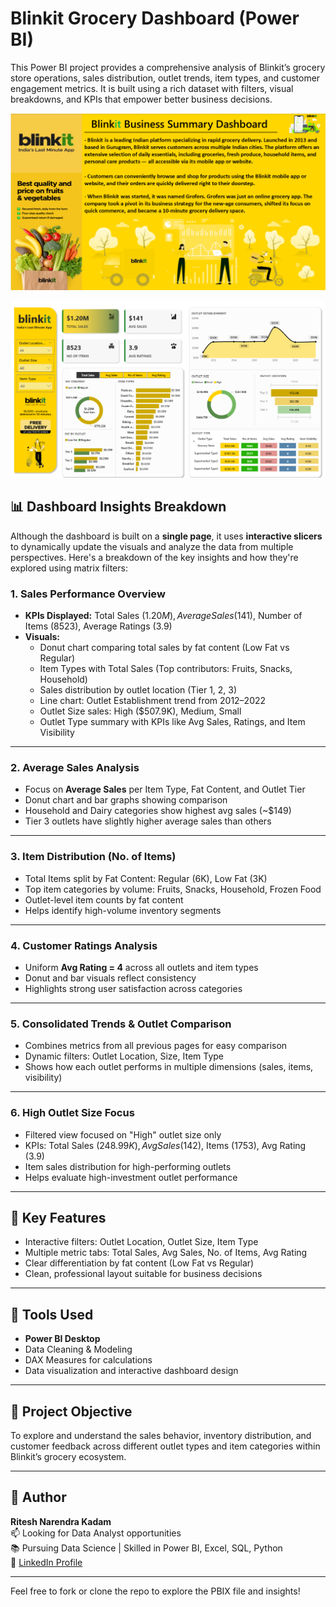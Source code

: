 # Blinkit Grocery Dashboard (Power BI)

This Power BI project provides a comprehensive analysis of Blinkit’s grocery store operations, sales distribution, outlet trends, item types, and customer engagement metrics. It is built using a rich dataset with filters, visual breakdowns, and KPIs that empower better business decisions.

![image alt](https://github.com/Madmax107/Blinkit-Grocery-Dashboard-PowerBI/blob/b09862bf85d84d7e7bf52dcf756b959f2c8efb89/Dashboard%20images/ss1.png)

![image alt](https://github.com/Madmax107/Blinkit-Grocery-Dashboard-PowerBI/blob/9f4c77719b78ba237bfbd3744701e017e5181f62/Dashboard%20images/ss2.png)

## 📊 Dashboard Insights Breakdown
Although the dashboard is built on a **single page**, it uses **interactive slicers** to dynamically update the visuals and analyze the data from multiple perspectives. Here's a breakdown of the key insights and how they're explored using matrix filters:

### 1. **Sales Performance Overview**
- **KPIs Displayed:** Total Sales ($1.20M), Average Sales ($141), Number of Items (8523), Average Ratings (3.9)
- **Visuals:**
  - Donut chart comparing total sales by fat content (Low Fat vs Regular)
  - Item Types with Total Sales (Top contributors: Fruits, Snacks, Household)
  - Sales distribution by outlet location (Tier 1, 2, 3)
  - Line chart: Outlet Establishment trend from 2012–2022
  - Outlet Size sales: High ($507.9K), Medium, Small
  - Outlet Type summary with KPIs like Avg Sales, Ratings, and Item Visibility

---

### 2. **Average Sales Analysis**
- Focus on **Average Sales** per Item Type, Fat Content, and Outlet Tier
- Donut chart and bar graphs showing comparison
- Household and Dairy categories show highest avg sales (~$149)
- Tier 3 outlets have slightly higher average sales than others

---

### 3. **Item Distribution (No. of Items)**
- Total Items split by Fat Content: Regular (6K), Low Fat (3K)
- Top item categories by volume: Fruits, Snacks, Household, Frozen Food
- Outlet-level item counts by fat content
- Helps identify high-volume inventory segments

---

### 4. **Customer Ratings Analysis**
- Uniform **Avg Rating = 4** across all outlets and item types
- Donut and bar visuals reflect consistency
- Highlights strong user satisfaction across categories

---

### 5. **Consolidated Trends & Outlet Comparison**
- Combines metrics from all previous pages for easy comparison
- Dynamic filters: Outlet Location, Size, Item Type
- Shows how each outlet performs in multiple dimensions (sales, items, visibility)

---

### 6. **High Outlet Size Focus**
- Filtered view focused on "High" outlet size only
- KPIs: Total Sales ($248.99K), Avg Sales ($142), Items (1753), Avg Rating (3.9)
- Item sales distribution for high-performing outlets
- Helps evaluate high-investment outlet performance

---

## 🎯 Key Features
- Interactive filters: Outlet Location, Outlet Size, Item Type
- Multiple metric tabs: Total Sales, Avg Sales, No. of Items, Avg Rating
- Clear differentiation by fat content (Low Fat vs Regular)
- Clean, professional layout suitable for business decisions

---

## 📁 Tools Used
- **Power BI Desktop**
- Data Cleaning & Modeling
- DAX Measures for calculations
- Data visualization and interactive dashboard design

---

## 📌 Project Objective
To explore and understand the sales behavior, inventory distribution, and customer feedback across different outlet types and item categories within Blinkit’s grocery ecosystem.

---

## 📎 Author
**Ritesh Narendra Kadam**  
📫 Looking for Data Analyst opportunities  
📚 Pursuing Data Science | Skilled in Power BI, Excel, SQL, Python  
🔗 [LinkedIn Profile](https://www.linkedin.com/in/ritesh-kadam-7477332ba/)

---

Feel free to fork or clone the repo to explore the PBIX file and insights!
